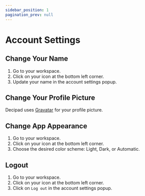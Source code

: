 ```yaml
---
sidebar_position: 1
pagination_prev: null
---
```


# Account Settings

## Change Your Name

1. Go to your workspace.
2. Click on your icon at the bottom left corner.
3. Update your name in the account settings popup.

## Change Your Profile Picture

Decipad uses [Gravatar](https://en.gravatar.com/) for your profile picture.

## Change App Appearance

1. Go to your workspace.
2. Click on your icon at the bottom left corner.
3. Choose the desired color scheme: Light, Dark, or Automatic.

## Logout

1. Go to your workspace.
2. Click on your icon at the bottom left corner.
3. Click on `Log out` in the account settings popup.
